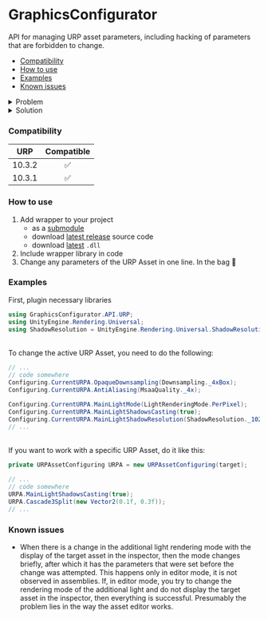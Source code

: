 # GraphicsConfigurator
API for managing URP asset parameters, including hacking of parameters that are forbidden to change.

- [Compatibility](#compatibility)
- [How to use](#how-to-use)
- [Examples](#examples)
- [Known issues](#known-issues)



<details><summary>Problem</summary>
<p>
Unity closed access to change important parameters such as shadows casting, shadow resolution, lighting modes, etc.

If you want to give the user the ability to customize the resolution of shadows, then the suggestion from unit sounds like this: ***"create multiple assets and rearrange them"***

If you follow this way, you will have to create hundreds of pipeline assets to give users the ability to customize the graphics settings.

At the moment the Unity dev team does not disclose the reasons why they closed the ability to change many important parameters.
</p>
</details>

<details><summary>Solution</summary>
<p>
Create a wrapper to bypass the restrictions to modify private parameters.
</p>
</details>

### Compatibility
|  URP  | Compatible |
|:-----:|:-----------:|
| 10.3.2|:white_check_mark:|
| 10.3.1|:white_check_mark:|

### How to use
1. Add wrapper to your project
    - as a [submodule](https://git-scm.com/book/en/v2/Git-Tools-Submodules)
    - download [latest release](https://github.com/inc8877/GraphicsConfigurator/releases) source code
    - download [latest](https://github.com/inc8877/GraphicsConfigurator/releases) `.dll`
2. Include wrapper library in code
3. Change any parameters of the URP Asset in one line. In the bag :clap:

### Examples

First, plugin necessary libraries

```c#
using GraphicsConfigurator.API.URP;
using UnityEngine.Rendering.Universal;
using ShadowResolution = UnityEngine.Rendering.Universal.ShadowResolution;
```

<br>To change the active URP Asset, you need to do the following:

```c#
// ...
// code somewhere
Configuring.CurrentURPA.OpaqueDownsampling(Downsampling._4xBox);
Configuring.CurrentURPA.AntiAliasing(MsaaQuality._4x);

Configuring.CurrentURPA.MainLightMode(LightRenderingMode.PerPixel);
Configuring.CurrentURPA.MainLightShadowsCasting(true);
Configuring.CurrentURPA.MainLightShadowResolution(ShadowResolution._1024);
// ...
```

<br>If you want to work with a specific URP Asset, do it like this:

```c#
private URPAssetConfiguring URPA = new URPAssetConfiguring(target);

// ...
// code somewhere
URPA.MainLightShadowsCasting(true);
URPA.Cascade3Split(new Vector2(0.1f, 0.3f));
// ...
```

### Known issues
- When there is a change in the additional light rendering mode with the display of the target asset in the inspector,
  then the mode changes briefly, after which it has the parameters that were set before the change was attempted.
  This happens only in editor mode, it is not observed in assemblies.
  If, in editor mode, you try to change the rendering mode of the additional light and do not display the target asset in the inspector,
  then everything is successful.
  Presumably the problem lies in the way the asset editor works.
